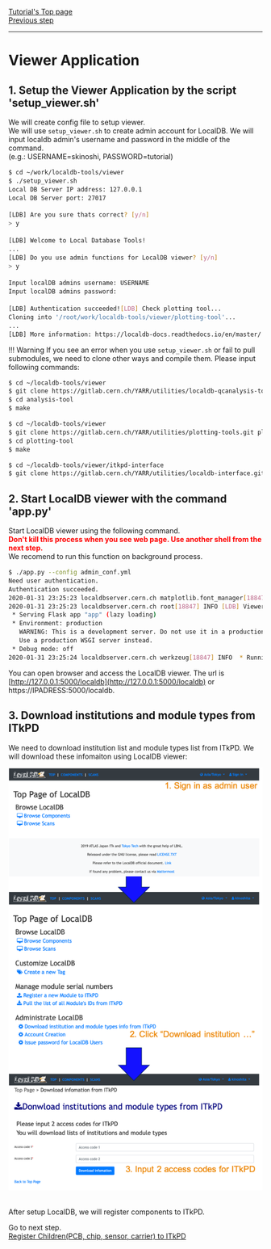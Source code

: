 [Tutorial's Top page](flow.md)<br>
[Previous step](mongodb.md)<br>
<hr>

# Viewer Application

## 1. Setup the Viewer Application by the script 'setup_viewer.sh'
We will create config file to setup viewer.<br>
We will use `setup_viewer.sh` to create admin account for LocalDB. We will input localdb admin's username and password in the middle of the command.<br>
(e.g.: USERNAME=skinoshi, PASSWORD=tutorial)


```bash
$ cd ~/work/localdb-tools/viewer
$ ./setup_viewer.sh
Local DB Server IP address: 127.0.0.1
Local DB Server port: 27017

[LDB] Are you sure thats correct? [y/n]
> y

[LDB] Welcome to Local Database Tools!
...
[LDB] Do you use admin functions for LocalDB viewer? [y/n]
> y

Input localDB admins username: USERNAME
Input localDB admins password:

[LDB] Authentication succeeded![LDB] Check plotting tool...
Cloning into '/root/work/localdb-tools/viewer/plotting-tool'...
...
[LDB] More information: https://localdb-docs.readthedocs.io/en/master/
```

!!! Warning
    If you see an error when you use `setup_viewer.sh` or fail to pull submodules, we need to clone other ways and compile them. Please input following commands:

```bash
$ cd ~/localdb-tools/viewer
$ git clone https://gitlab.cern.ch/YARR/utilities/localdb-qcanalysis-tools.git analysis-tool
$ cd analysis-tool
$ make
```

```bash
$ cd ~/localdb-tools/viewer
$ git clone https://gitlab.cern.ch/YARR/utilities/plotting-tools.git plotting-tool
$ cd plotting-tool
$ make
```

```bash
$ cd ~/localdb-tools/viewer/itkpd-interface
$ git clone https://gitlab.cern.ch/YARR/utilities/localdb-interface.git localdb-interface
```

## 2. Start LocalDB viewer with the command 'app.py'
Start LocalDB viewer using the following command.<br>
<span style="color: red; ">**Don't kill this process when you see web page. Use another shell from the next step.**</span><br>
We recomend to run this function on background process.

```bash
$ ./app.py --config admin_conf.yml
Need user authentication.
Authentication succeeded.
2020-01-31 23:25:23 localdbserver.cern.ch matplotlib.font_manager[18847] INFO generated new fontManager
2020-01-31 23:25:23 localdbserver.cern.ch root[18847] INFO [LDB] Viewer Application URL: http://127.0.0.1:5000/localdb/
 * Serving Flask app "app" (lazy loading)
 * Environment: production
   WARNING: This is a development server. Do not use it in a production deployment.
   Use a production WSGI server instead.
 * Debug mode: off
2020-01-31 23:25:24 localdbserver.cern.ch werkzeug[18847] INFO  * Running on http://127.0.0.1:5000/ (Press CTRL+C to quit)
```

You can open browser and access the LocalDB viewer.
The url is [http://127.0.0.1:5000/localdb](http://127.0.0.1:5000/localdb) or https://IPADRESS:5000/localdb.


## 3. Download institutions and module types from ITkPD

We need to download institution list and module types list from ITkPD. We will download these infomaiton using LocalDB viewer:

![download pdinfo](../images/qc-flow/download_pdinfo.png)

<br>
After setup LocalDB, we will register components to ITkPD.

Go to next step.<br>
[Register Children(PCB, chip, sensor, carrier) to ITkPD](register_children.md)<br>

